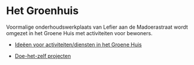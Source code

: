 # Het Groenhuis

Voormalige onderhoudswerkplaats van Lefier aan de Madoerastraat wordt omgezet in het Groene Huis met activiteiten voor bewoners.

* [Ideëen voor activiteiten/diensten in het Groene Huis](ideën.md)

* [Doe-het-zelf projecten](../doehetzelf/README.md)
